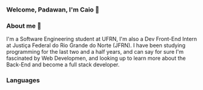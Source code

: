 ### Welcome, Padawan, I'm Caio 🔧 


<h3> About me 👔 </h3>

<p margin-left="15px"> I'm a Software Engineering student at UFRN, I'm also a Dev Front-End Intern at Justiça Federal do Rio Grande do Norte (JFRN).
  I have been studying programming for the last two and a half years, and can say for sure I'm fascinated by Web Developmen, and
  looking up to learn more about the Back-End and become a full stack developer.
</p>

###

### Languages


